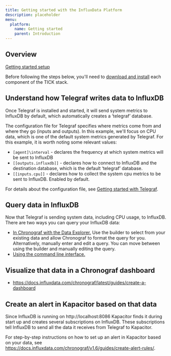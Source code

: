 ```yaml
---
title: Getting started with the InfluxData Platform
description: placeholder
menu:
  platform:
    name: Getting started
    parent: Introduction
---
```

## Overview

[Getting started setup](/img/chronograf/v1.6/intro-gs-diagram.png)

Before following the steps below, you'll need to [download and install](https://docs.influxdata.com/introduction/download-install/) each component of the TICK stack.

## Understand how Telegraf writes data to InfluxDB

Once Telegraf is installed and started, it will send system metrics to InfluxDB by default, which automatically creates a ‘telegraf’ database.

The configuration file for Telegraf specifies where metrics come from and where they go (inputs and outputs). In this example, we'll focus on CPU data, which is one of the default system metrics generated by Telegraf. For this example, it is worth noting some relevant values:

* `[agent]\interval` - declares the frequency at which system metrics will be sent to InfluxDB
* `[[outputs.influxdb]]` - declares how to connect to InfluxDB and the destination database, which is the default ‘telegraf’ database.
* `[[inputs.cpu]]` - declares how to collect the system cpu metrics to be sent to InfluxDB. Enabled by default.

For details about the configuration file, see [Getting started with Telegraf](https://docs.influxdata.com/telegraf/v1.7/introduction/getting-started/).

## Query data in InfluxDB

Now that Telegraf is sending system data, including CPU usage, to InfluxDB. There are two ways you can query your InfluxDB data:

* [In Chronograf with the Data  Explorer.](https://docs.influxdata.com/chronograf/latest/guides/create-a-dashboard/#step-3-create-your-query) Use the builder to select from your existing data and allow Chronograf to format the query for you. Alternatively, manually enter and edit a query. You can move between using the builder and manually editing the query.
* [Using the command line interface.](https://docs.influxdata.com/influxdb/v1.6/query_language/data_exploration/)

## Visualize that data in a Chronograf dashboard

* https://docs.influxdata.com/chronograf/latest/guides/create-a-dashboard

## Create an alert in Kapacitor based on that data

Since InfluxDB is running on http://localhost:8086 Kapacitor finds it during start up and creates several subscriptions on InfluxDB. These subscriptions tell InfluxDB to send all the data it receives from Telegraf to Kapacitor.

For step-by-step instructions on how to set up an alert in Kapacitor based on your data, see https://docs.influxdata.com/chronograf/v1.6/guides/create-alert-rules/.
